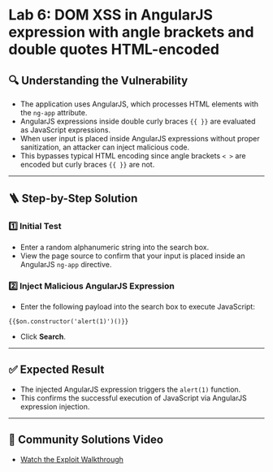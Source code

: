 # Lab 6: DOM XSS in AngularJS expression with angle brackets and double quotes HTML-encoded

## 🔍 Understanding the Vulnerability

- The application uses AngularJS, which processes HTML elements with the `ng-app` attribute.
- AngularJS expressions inside double curly braces `{{ }}` are evaluated as JavaScript expressions.
- When user input is placed inside AngularJS expressions without proper sanitization, an attacker can inject malicious code.
- This bypasses typical HTML encoding since angle brackets `< >` are encoded but curly braces `{{ }}` are not.

---

## 🪜 Step-by-Step Solution

### 1️⃣ Initial Test

- Enter a random alphanumeric string into the search box.
- View the page source to confirm that your input is placed inside an AngularJS `ng-app` directive.

### 2️⃣ Inject Malicious AngularJS Expression

- Enter the following payload into the search box to execute JavaScript:

```
{{$on.constructor('alert(1)')()}}
```

- Click **Search**.

---

## ✅ Expected Result

- The injected AngularJS expression triggers the `alert(1)` function.
- This confirms the successful execution of JavaScript via AngularJS expression injection.

---

## 🎥 Community Solutions Video

- [Watch the Exploit Walkthrough](https://youtu.be/QpQp2JLn6JA)
